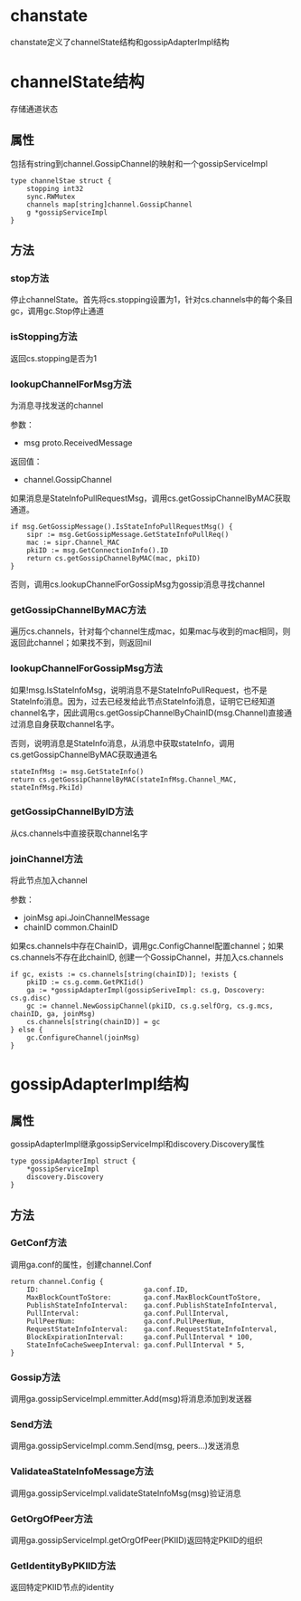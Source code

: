 chanstate
===

chanstate定义了channelState结构和gossipAdapterImpl结构

# channelState结构

存储通道状态

## 属性

包括有string到channel.GossipChannel的映射和一个gossipServiceImpl

```golang
type channelStae struct {
	stopping int32
	sync.RWMutex
	channels map[string]channel.GossipChannel
	g *gossipServiceImpl
}
```

## 方法

### stop方法

停止channelState。首先将cs.stopping设置为1，针对cs.channels中的每个条目gc，调用gc.Stop停止通道

### isStopping方法

返回cs.stopping是否为1

### lookupChannelForMsg方法

为消息寻找发送的channel

参数：

- msg proto.ReceivedMessage

返回值：

- channel.GossipChannel

如果消息是StateInfoPullRequestMsg，调用cs.getGossipChannelByMAC获取通道。

```golang
if msg.GetGossipMessage().IsStateInfoPullRequestMsg() {
	sipr := msg.GetGossipMessage.GetStateInfoPullReq()
	mac := sipr.Channel_MAC
	pkiID := msg.GetConnectionInfo().ID
	return cs.getGossipChannelByMAC(mac, pkiID)
}
```

否则，调用cs.lookupChannelForGossipMsg为gossip消息寻找channel

### getGossipChannelByMAC方法

遍历cs.channels，针对每个channel生成mac，如果mac与收到的mac相同，则返回此channel；如果找不到，则返回nil

### lookupChannelForGossipMsg方法

如果!msg.IsStateInfoMsg，说明消息不是StateInfoPullRequest，也不是StateInfo消息。因为，过去已经发给此节点StateInfo消息，证明它已经知道channel名字，因此调用cs.getGossipChannelByChainID(msg.Channel)直接通过消息自身获取channel名字。

否则，说明消息是StateInfo消息，从消息中获取stateInfo，调用cs.getGossipChannelByMAC获取通道名

```golang
stateInfMsg := msg.GetStateInfo()
return cs.getGossipChannelByMAC(stateInfMsg.Channel_MAC, stateInfMsg.PkiId)
```

### getGossipChannelByID方法

从cs.channels中直接获取channel名字

### joinChannel方法

将此节点加入channel

参数：

- joinMsg api.JoinChannelMessage
- chainID common.ChainID

如果cs.channels中存在ChainID，调用gc.ConfigChannel配置channel；如果cs.channels不存在此chainID, 创建一个GossipChannel，并加入cs.channels

```golang
if gc, exists := cs.channels[string(chainID)]; !exists {
	pkiID := cs.g.comm.GetPKIid()
	ga := *gossipAdapterImpl(gossipSeriveImpl: cs.g, Doscovery: cs.g.disc)
	gc := channel.NewGossipChannel(pkiID, cs.g.selfOrg, cs.g.mcs, chainID, ga, joinMsg)
	cs.channels[string(chainID)] = gc
} else {
	gc.ConfigureChannel(joinMsg)
}
```

# gossipAdapterImpl结构

## 属性

gossipAdapterImpl继承gossipServiceImpl和discovery.Discovery属性

```golang
type gossipAdapterImpl struct {
	*gossipServiceImpl
	discovery.Discovery
}
```

## 方法

### GetConf方法

调用ga.conf的属性，创建channel.Conf

```golang
return channel.Config {
	ID:                          ga.conf.ID,
	MaxBlockCountToStore:        ga.conf.MaxBlockCountToStore,
	PublishStateInfoInterval:    ga.conf.PublishStateInfoInterval,
	PullInterval:                ga.conf.PullInterval,
	PullPeerNum:                 ga.conf.PullPeerNum,
	RequestStateInfoInterval:    ga.conf.RequestStateInfoInterval,
	BlockExpirationInterval:     ga.conf.PullInterval * 100,
	StateInfoCacheSweepInterval: ga.conf.PullInterval * 5,
}
```

### Gossip方法

调用ga.gossipServiceImpl.emmitter.Add(msg)将消息添加到发送器

### Send方法

调用ga.gossipServiceImpl.comm.Send(msg, peers...)发送消息

### ValidateaStateInfoMessage方法

调用ga.gossipServiceImpl.validateStateInfoMsg(msg)验证消息

### GetOrgOfPeer方法

调用ga.gossipServiceImpl.getOrgOfPeer(PKIID)返回特定PKIID的组织

### GetIdentityByPKIID方法

返回特定PKIID节点的identity